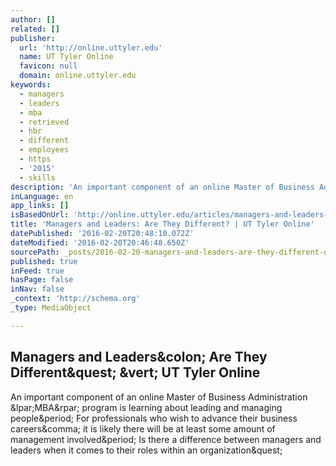```yaml
---
author: []
related: []
publisher:
  url: 'http://online.uttyler.edu'
  name: UT Tyler Online
  favicon: null
  domain: online.uttyler.edu
keywords:
  - managers
  - leaders
  - mba
  - retrieved
  - hbr
  - different
  - employees
  - https
  - '2015'
  - skills
description: 'An important component of an online Master of Business Administration (MBA) program is learning about leading and managing people. For professionals who wish to advance their business careers, it is likely there will be at least some amount of management involved. Is there a difference between managers and leaders when it comes to their roles within an organization?'
inLanguage: en
app_links: []
isBasedOnUrl: 'http://online.uttyler.edu/articles/managers-and-leaders-are-they-different.aspx'
title: 'Managers and Leaders: Are They Different? | UT Tyler Online'
datePublished: '2016-02-20T20:48:10.072Z'
dateModified: '2016-02-20T20:46:48.650Z'
sourcePath: _posts/2016-02-20-managers-and-leaders-are-they-different-or-ut-tyler-online.md
published: true
inFeed: true
hasPage: false
inNav: false
_context: 'http://schema.org'
_type: MediaObject

---
```

<article style=""><h1>Managers and Leaders&amp;colon; Are They Different&amp;quest; &amp;vert; UT Tyler Online</h1><p>An important component of an online Master of Business Administration &amp;lpar;MBA&amp;rpar; program is learning about leading and managing people&amp;period; For professionals who wish to advance their business careers&amp;comma; it is likely there will be at least some amount of management involved&amp;period; Is there a difference between managers and leaders when it comes to their roles within an organization&amp;quest;</p></article>